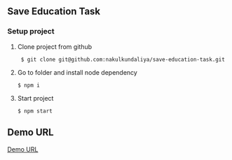 ## Save Education Task 


### Setup project
1. Clone project from github

   ` $ git clone git@github.com:nakulkundaliya/save-education-task.git`

2. Go to folder and install node dependency

    `$ npm i`

3. Start project

    `$ npm start`


## Demo URL 

[Demo URL](https://lustrous-crisp-f99165.netlify.app/)
